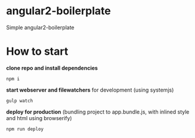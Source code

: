 # angular2-boilerplate

Simple angular2-boilerplate


# How to start

**clone repo and install dependencies**

`npm i`

**start webserver and filewatchers** for development (using systemjs)

`gulp watch`

**deploy for production** (bundling project to app.bundle.js, with inlined style and html using browserify)

`npm run deploy`
